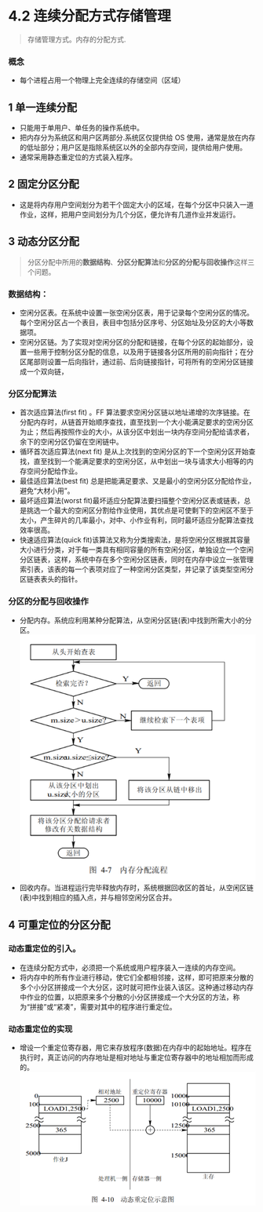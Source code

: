 
# 4.2 连续分配方式存储管理
> 存储管理方式。内存的分配方式.

### 概念
* 每个进程占用一个物理上完全连续的存储空间（区域）


## 1 单一连续分配

* 只能用于单用户、单任务的操作系统中。
* 把内存分为系统区和用户区两部分.系统区仅提供给 OS 使用，通常是放在内存的低址部分；用户区是指除系统区以外的全部内存空间，提供给用户使用。
* 通常采用静态重定位的方式装入程序。

## 2 固定分区分配

* 这是将内存用户空间划分为若干个固定大小的区域，在每个分区中只装入一道作业，这样，把用户空间划分为几个分区，便允许有几道作业并发运行。

## 3 动态分区分配
> 分区分配中所用的**数据结构**、**分区分配算法**和**分区的分配与回收操作**这样三个问题。

### 数据结构：
* 空闲分区表。在系统中设置一张空闲分区表，用于记录每个空闲分区的情况。每个空闲分区占一个表目，表目中包括分区序号、分区始址及分区的大小等数据项。
* 空闲分区链。为了实现对空闲分区的分配和链接，在每个分区的起始部分，设置一些用于控制分区分配的信息，以及用于链接各分区所用的前向指针；在分区尾部则设置一后向指针，通过前、后向链接指针，可将所有的空闲分区链接成一个双向链，

### 分区分配算法
* 首次适应算法(first fit) 。FF 算法要求空闲分区链以地址递增的次序链接。在分配内存时，从链首开始顺序查找，直至找到一个大小能满足要求的空闲分区为止；然后再按照作业的大小，从该分区中划出一块内存空间分配给请求者，余下的空闲分区仍留在空闲链中。
* 循环首次适应算法(next fit) 是从上次找到的空闲分区的下一个空闲分区开始查找，直至找到一个能满足要求的空闲分区，从中划出一块与请求大小相等的内存空间分配给作业。
* 最佳适应算法(best fit) 总是把能满足要求、又是最小的空闲分区分配给作业，避免“大材小用”。
* 最坏适应算法(worst fit)最坏适应分配算法要扫描整个空闲分区表或链表，总是挑选一个最大的空闲区分割给作业使用，其优点是可使剩下的空闲区不至于太小，产生碎片的几率最小，对中、小作业有利，同时最坏适应分配算法查找效率很高。
* 快速适应算法(quick fit)该算法又称为分类搜索法，是将空闲分区根据其容量大小进行分类，对于每一类具有相同容量的所有空闲分区，单独设立一个空闲分区链表，这样，系统中存在多个空闲分区链表，同时在内存中设立一张管理索引表，该表的每一个表项对应了一种空闲分区类型，并记录了该类型空闲分区链表表头的指针。

### 分区的分配与回收操作
  * 分配内存。系统应利用某种分配算法，从空闲分区链(表)中找到所需大小的分区。
![](image/2021-03-30-20-03-39.png)
  * 回收内存。当进程运行完毕释放内存时，系统根据回收区的首址，从空闲区链(表)中找到相应的插入点，并与相邻空闲分区合并。


## 4 可重定位的分区分配

### 动态重定位的引入。
  * 在连续分配方式中，必须把一个系统或用户程序装入一连续的内存空间。
  * 将内存中的所有作业进行移动，使它们全都相邻接，这样，即可把原来分散的多个小分区拼接成一个大分区，这时就可把作业装入该区。这种通过移动内存中作业的位置，以把原来多个分散的小分区拼接成一个大分区的方法，称为“拼接”或“紧凑”，需要对其中的程序进行重定位。
### 动态重定位的实现
  * 增设一个重定位寄存器，用它来存放程序(数据)在内存中的起始地址。程序在执行时，真正访问的内存地址是相对地址与重定位寄存器中的地址相加而形成的。
![](image/2021-03-30-20-08-54.png)

